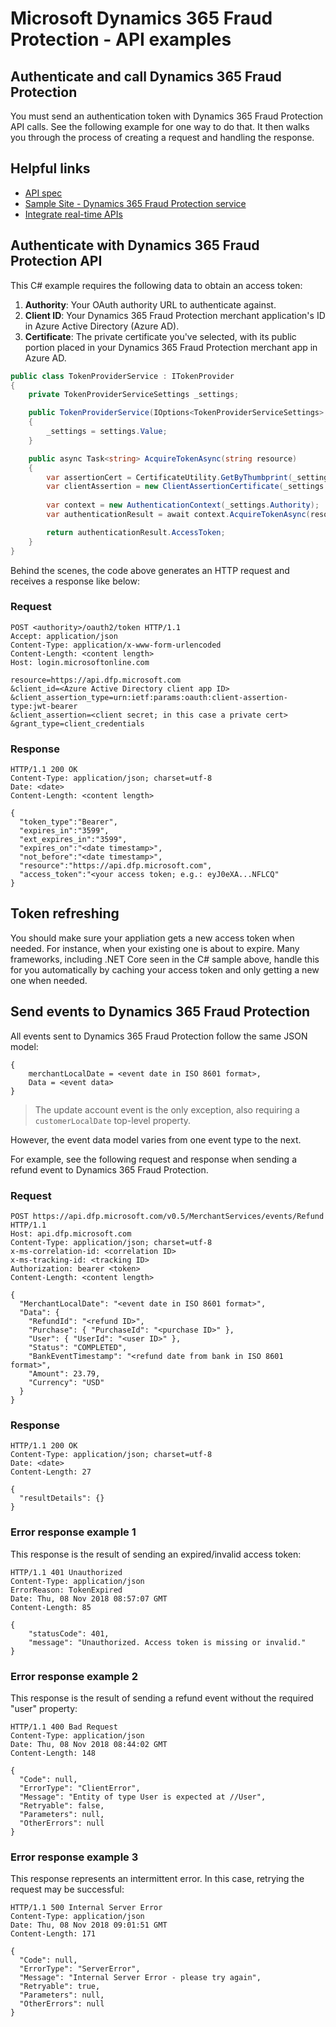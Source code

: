 # Microsoft Dynamics 365 Fraud Protection - API examples
## Authenticate and call Dynamics 365 Fraud Protection

You must send an authentication token with Dynamics 365 Fraud Protection API calls. See the following example for one way to do that. It then walks you through the process of creating a request and handling the response.

## Helpful links
- [API spec](https://apidocs.microsoft.com/services/dynamics365fraudprotection)
- [Sample Site - Dynamics 365 Fraud Protection service](../src/Infrastructure/Services/FraudProtectionService.cs)
- [Integrate real-time APIs](https://go.microsoft.com/fwlink/?linkid=2085128)

## Authenticate with Dynamics 365 Fraud Protection API
This C# example requires the following data to obtain an access token:

1. **Authority**: Your OAuth authority URL to authenticate against.
1. **Client ID**: Your Dynamics 365 Fraud Protection merchant application's ID in Azure Active Directory (Azure AD).
1. **Certificate**: The private certificate you've selected, with its public portion placed in your Dynamics 365 Fraud Protection merchant app in Azure AD.

```csharp
public class TokenProviderService : ITokenProvider
{
    private TokenProviderServiceSettings _settings;

    public TokenProviderService(IOptions<TokenProviderServiceSettings> settings)
    {
        _settings = settings.Value;
    }

    public async Task<string> AcquireTokenAsync(string resource)
    {
        var assertionCert = CertificateUtility.GetByThumbprint(_settings.CertificateThumbprint);
        var clientAssertion = new ClientAssertionCertificate(_settings.ClientId, assertionCert);
        
        var context = new AuthenticationContext(_settings.Authority);
        var authenticationResult = await context.AcquireTokenAsync(resource, clientAssertion);

        return authenticationResult.AccessToken;
    }
}
```

Behind the scenes, the code above generates an HTTP request and receives a response like below:

### Request
```http
POST <authority>/oauth2/token HTTP/1.1
Accept: application/json
Content-Type: application/x-www-form-urlencoded
Content-Length: <content length>
Host: login.microsoftonline.com

resource=https://api.dfp.microsoft.com
&client_id=<Azure Active Directory client app ID>
&client_assertion_type=urn:ietf:params:oauth:client-assertion-type:jwt-bearer
&client_assertion=<client secret; in this case a private cert>
&grant_type=client_credentials
```
### Response
```http
HTTP/1.1 200 OK
Content-Type: application/json; charset=utf-8
Date: <date>
Content-Length: <content length>

{
  "token_type":"Bearer",
  "expires_in":"3599",
  "ext_expires_in":"3599",
  "expires_on":"<date timestamp>",
  "not_before":"<date timestamp>",
  "resource":"https://api.dfp.microsoft.com",
  "access_token":"<your access token; e.g.: eyJ0eXA...NFLCQ"
}
```

## Token refreshing
You should make sure your appliation gets a new access token when needed. For instance, when your existing one is about to expire. Many frameworks, including .NET Core seen in the C# sample above, handle this for you automatically by caching your access token and only getting a new one when needed.  

## Send events to Dynamics 365 Fraud Protection
All events sent to Dynamics 365 Fraud Protection follow the same JSON model:
```
{
    merchantLocalDate = <event date in ISO 8601 format>,
    Data = <event data>
}
```

> The update account event is the only exception, also requiring a ```customerLocalDate``` top-level property.

However, the event data model varies from one event type to the next.

For example, see the following request and response when sending a refund event to Dynamics 365 Fraud Protection.

### Request

```http
POST https://api.dfp.microsoft.com/v0.5/MerchantServices/events/Refund HTTP/1.1
Host: api.dfp.microsoft.com
Content-Type: application/json; charset=utf-8
x-ms-correlation-id: <correlation ID>
x-ms-tracking-id: <tracking ID>
Authorization: bearer <token>
Content-Length: <content length>

{
  "MerchantLocalDate": "<event date in ISO 8601 format>",
  "Data": {
    "RefundId": "<refund ID>",
    "Purchase": { "PurchaseId": "<purchase ID>" },
    "User": { "UserId": "<user ID>" },
    "Status": "COMPLETED",
    "BankEventTimestamp": "<refund date from bank in ISO 8601 format>",
    "Amount": 23.79,
    "Currency": "USD"
  }
}
```
### Response
```http
HTTP/1.1 200 OK
Content-Type: application/json; charset=utf-8
Date: <date>
Content-Length: 27

{
  "resultDetails": {}
}
```

### Error response example 1
This response is the result of sending an expired/invalid access token:
```http
HTTP/1.1 401 Unauthorized
Content-Type: application/json
ErrorReason: TokenExpired
Date: Thu, 08 Nov 2018 08:57:07 GMT
Content-Length: 85

{
    "statusCode": 401,
    "message": "Unauthorized. Access token is missing or invalid."
}
```
### Error response example 2
This response is the result of sending a refund event without the required "user" property:
```http
HTTP/1.1 400 Bad Request
Content-Type: application/json
Date: Thu, 08 Nov 2018 08:44:02 GMT
Content-Length: 148

{
  "Code": null,
  "ErrorType": "ClientError",
  "Message": "Entity of type User is expected at //User",
  "Retryable": false,
  "Parameters": null,
  "OtherErrors": null
}
```
### Error response example 3
This response represents an intermittent error. In this case, retrying the request may be successful:
```http
HTTP/1.1 500 Internal Server Error
Content-Type: application/json
Date: Thu, 08 Nov 2018 09:01:51 GMT
Content-Length: 171

{
  "Code": null,
  "ErrorType": "ServerError",
  "Message": "Internal Server Error - please try again",
  "Retryable": true,
  "Parameters": null,
  "OtherErrors": null
}
```
